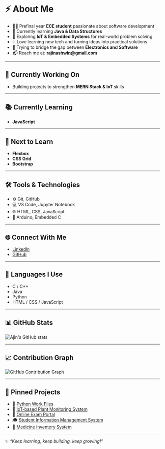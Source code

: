 # ⚡ About Me
- 👨‍💻 Prefinal year **ECE student** passionate about software development  
- 🧱 Currently learning **Java & Data Structures**  
- 🤖 Exploring **IoT & Embedded Systems** for real-world problem solving  
- 💡 Love learning new tech and turning ideas into practical solutions  
- 🌱 Trying to bridge the gap between **Electronics and Software**  
- 📬 Reach me at: **rajinashwin@gmail.com**

---

## 🚧 Currently Working On
- Building projects to strengthen **MERN Stack & IoT** skills  

---

## 📚 Currently Learning
- **JavaScript**  

---

## 🚀 Next to Learn
- **Flexbox**  
- **CSS Grid**  
- **Bootstrap**  

---

## 🛠 Tools & Technologies
- ⚙️ Git, GitHub  
- 💻 VS Code, Jupyter Notebook  
- 🌐 HTML, CSS, JavaScript  
- 🔌 Arduino, Embedded C  

---

## 🌐 Connect With Me
- [LinkedIn](#)  
- [GitHub](https://github.com/Ajin)  

---

## 🧠 Languages I Use
- C / C++  
- Java  
- Python  
- HTML / CSS / JavaScript  

---

## 📊 GitHub Stats
![Ajin's GitHub stats](https://github-readme-stats.vercel.app/api?username=Ajin&show_icons=true&theme=radical)

---

## 📈 Contribution Graph
![GitHub Contribution Graph](https://github-readme-activity-graph.vercel.app/graph?username=Ajin&theme=github-compact)

---

## 🔖 Pinned Projects
- 🐍 [Python Work Files](#)  
- 🌱 [IoT-based Plant Monitoring System](#)  
- 📝 [Online Exam Portal](#)  
- 🎓 [Student Information Management System](#)  
- 💊 [Medicine Inventory System](#)  

---
✨ _“Keep learning, keep building, keep growing!”_
